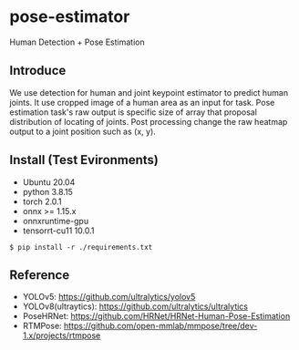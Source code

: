 # pose-estimator
Human Detection + Pose Estimation

## Introduce
We use detection for human and joint keypoint estimator to predict human joints.
It use cropped image of a human area as an input for task.
Pose estimation task's raw output is specific size of array that proposal distribution of locating of joints.
Post processing change the raw heatmap output to a joint position such as (x, y).

## Install (Test Evironments)
- Ubuntu 20.04
- python 3.8.15
- torch 2.0.1
- onnx >= 1.15.x
- onnxruntime-gpu
- tensorrt-cu11 10.0.1

```shell
$ pip install -r ./requirements.txt
```


## Reference
- YOLOv5: https://github.com/ultralytics/yolov5
- YOLOv8(ultraytics): https://github.com/ultralytics/ultralytics
- PoseHRNet: https://github.com/HRNet/HRNet-Human-Pose-Estimation
- RTMPose: https://github.com/open-mmlab/mmpose/tree/dev-1.x/projects/rtmpose

